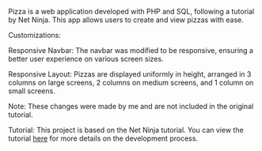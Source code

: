 Pizza is a web application developed with PHP and SQL, following a tutorial by Net Ninja. This app allows users to create and view pizzas with ease.

Customizations:

Responsive Navbar: The navbar was modified to be responsive, ensuring a better user experience on various screen sizes.

Responsive Layout: Pizzas are displayed uniformly in height, arranged in 3 columns on large screens, 2 columns on medium screens, and 1 column on small screens.

Note: These changes were made by me and are not included in the original tutorial.

Tutorial: This project is based on the Net Ninja tutorial. You can view the tutorial [here](https://www.youtube.com/watch?v=pWG7ajC_OVo&list=PL4cUxeGkcC9gksOX3Kd9KPo-O68ncT05o) for more details on the development process.
